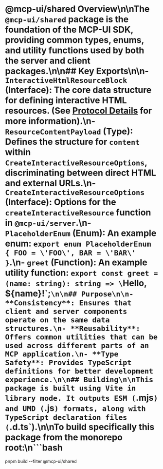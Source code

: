 # @mcp-ui/shared Overview\n\nThe `@mcp-ui/shared` package is the foundation of the MCP-UI SDK, providing common types, enums, and utility functions used by both the server and client packages.\n\n## Key Exports\n\n- **`InteractiveHtmlResourceBlock` (Interface)**: The core data structure for defining interactive HTML resources. (See [Protocol Details](../protocol-details.md) for more information).\n- **`ResourceContentPayload` (Type)**: Defines the structure for `content` within `CreateInteractiveResourceOptions`, discriminating between direct HTML and external URLs.\n- **`CreateInteractiveResourceOptions` (Interface)**: Options for the `createInteractiveResource` function in `@mcp-ui/server`.\n- **`PlaceholderEnum` (Enum)**: An example enum: `export enum PlaceholderEnum { FOO = \'FOO\', BAR = \'BAR\' }`.\n- **`greet` (Function)**: An example utility function: `export const greet = (name: string): string => \`Hello, ${name}!\`;`\n\n## Purpose\n\n- **Consistency**: Ensures that client and server components operate on the same data structures.\n- **Reusability**: Offers common utilities that can be used across different parts of an MCP application.\n- **Type Safety**: Provides TypeScript definitions for better development experience.\n\n## Building\n\nThis package is built using Vite in library mode. It outputs ESM (`.mjs`) and UMD (`.js`) formats, along with TypeScript declaration files (`.d.ts`).\n\nTo build specifically this package from the monorepo root:\n```bash
pnpm build --filter @mcp-ui/shared
``` 